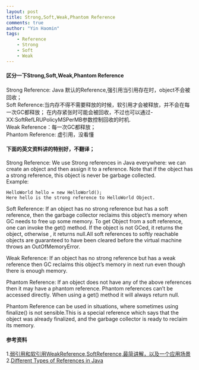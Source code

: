 ```yaml
---
layout: post
title: Strong,Soft,Weak,Phantom Reference
comments: true
author: "Yin Haomin"
tags:
    - Reference
    - Strong
    - Soft
    - Weak
---
```


#### 区分一下Strong,Soft,Weak,Phantom Reference<br>
Strong Reference: Java 默认的Reference,强引用当引用存在时，object不会被回收；<br>
Soft Reference:当内存不得不需要释放的时候，软引用才会被释放，并不会在每一次GC都释放；
在内存紧张时可能会被回收，不过也可以通过-XX:SoftRefLRUPolicyMSPerMB参数控制回收的时机.<br>
Weak Reference：每一次GC都释放；<br>
Phantom Reference: 虚引用，没看懂<br>

#### 下面的英文资料讲的特别好，不翻译；<br>
Strong Reference:  We use Strong references in Java everywhere: we can create
an object and then assign it to a reference. Note that if the object has a
strong reference, this object is never be garbage collected.<br>
Example:<br>
```
HelloWorld hello = new HelloWorld();
Here hello is the strong reference to HelloWorld Object.
```
Soft Reference: If an object has no strong reference but has a soft reference,
then the garbage collector reclaims this object’s memory when GC needs to free
up some memory. To get Object from a soft reference, one can invoke the get()
method. If the object is not GCed, it returns the object, otherwise , it
returns null.All soft references to softly reachable objects are guaranteed to
have been cleared before the virtual machine throws an OutOfMemoryError.<br>

Weak Reference: If an object has no strong reference but has a weak reference
then GC reclaims this object’s memory in next run even though there is enough
memory.<br>

Phantom Reference: If an object does not have any of the above references then
it may have a phantom reference. Phantom references can’t be accessed
directly. When using a get() method it will always return null.<br>

Phantom Reference can be used in situations, where sometimes using finalize()
is not  sensible.This is a special reference which says that the object was
already finalized, and the garbage collector is ready to reclaim its memory.<br>

#### 参考资料<br>
1.[弱引用和软引用WeakReference,SoftReference,最简讲解，以及一个应用场景](https://blog.csdn.net/qq_36523667/article/details/78549874)
2.[Different Types of References in Java](https://dzone.com/articles/java-different-types-of-references)
